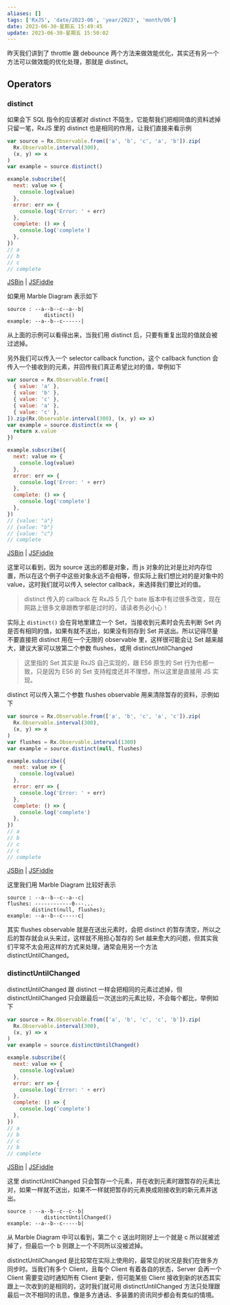 ```yaml
---
aliases: []
tags: ['RxJS', 'date/2023-06', 'year/2023', 'month/06']
date: 2023-06-30-星期五 15:49:45
update: 2023-06-30-星期五 15:50:02
---
```


昨天我们讲到了 throttle 跟 debounce 两个方法来做效能优化，其实还有另一个方法可以做效能的优化处理，那就是 distinct。

## Operators

### distinct

如果会下 SQL 指令的应该都对 distinct 不陌生，它能帮我们把相同值的资料滤掉只留一笔，RxJS 里的 distinct 也是相同的作用，让我们直接来看示例

```js
var source = Rx.Observable.from(['a', 'b', 'c', 'a', 'b']).zip(
  Rx.Observable.interval(300),
  (x, y) => x
)
var example = source.distinct()

example.subscribe({
  next: value => {
    console.log(value)
  },
  error: err => {
    console.log('Error: ' + err)
  },
  complete: () => {
    console.log('complete')
  },
})
// a
// b
// c
// complete
```

[JSBin](https://jsbin.com/dipabe/2/edit?js,console) | [JSFiddle](https://jsfiddle.net/3pfs88g8/)

如果用 Marble Diagram 表示如下

```
source : --a--b--c--a--b|
            distinct()
example: --a--b--c------|
```

从上面的示例可以看得出来，当我们用 distinct 后，只要有重复出现的值就会被过滤掉。

另外我们可以传入一个 selector callback function，这个 callback function 会传入一个接收到的元素，并回传我们真正希望比对的值，举例如下

```js
var source = Rx.Observable.from([
  { value: 'a' },
  { value: 'b' },
  { value: 'c' },
  { value: 'a' },
  { value: 'c' },
]).zip(Rx.Observable.interval(300), (x, y) => x)
var example = source.distinct(x => {
  return x.value
})

example.subscribe({
  next: value => {
    console.log(value)
  },
  error: err => {
    console.log('Error: ' + err)
  },
  complete: () => {
    console.log('complete')
  },
})
// {value: "a"}
// {value: "b"}
// {value: "c"}
// complete
```

[JSBin](https://jsbin.com/dipabe/3/edit?js,console) | [JSFiddle](https://jsfiddle.net/3pfs88g8/2/)

这里可以看到，因为 source 送出的都是对象，而 js 对象的比对是比对内存位置，所以在这个例子中这些对象永远不会相等，但实际上我们想比对的是对象中的 value，这时我们就可以传入 selector callback，来选择我们要比对的值。

> distinct 传入的 callback 在 RxJS 5 几个 bate 版本中有过很多改变，现在网路上很多文章跟教学都是过时的，请读者务必小心！

实际上 `distinct()` 会在背地里建立一个 Set，当接收到元素时会先去判断 Set 内是否有相同的值，如果有就不送出，如果没有则存到 Set 并送出。所以记得尽量不要直接把 distinct 用在一个无限的 observable 里，这样很可能会让 Set 越来越大，建议大家可以放第二个参数 flushes，或用 distinctUntilChanged

> 这里指的 Set 其实是 RxJS 自己实现的，跟 ES6 原生的 Set 行为也都一致，只是因为 ES6 的 Set 支持程度还并不理想，所以这里是直接用 JS 实现。

distinct 可以传入第二个参数 flushes observable 用来清除暂存的资料，示例如下

```js
var source = Rx.Observable.from(['a', 'b', 'c', 'a', 'c']).zip(
  Rx.Observable.interval(300),
  (x, y) => x
)
var flushes = Rx.Observable.interval(1300)
var example = source.distinct(null, flushes)

example.subscribe({
  next: value => {
    console.log(value)
  },
  error: err => {
    console.log('Error: ' + err)
  },
  complete: () => {
    console.log('complete')
  },
})
// a
// b
// c
// c
// complete
```

[JSBin](https://jsbin.com/dipabe/4/edit?js,console) | [JSFiddle](https://jsfiddle.net/3pfs88g8/3/)

这里我们用 Marble Diagram 比较好表示

```
source : --a--b--c--a--c|
flushes: ------------0---...
        distinct(null, flushes);
example: --a--b--c-----c|
```

其实 flushes observable 就是在送出元素时，会把 distinct 的暂存清空，所以之后的暂存就会从头来过，这样就不用担心暂存的 Set 越来愈大的问题，但其实我们平常不太会用这样的方式来处理，通常会用另一个方法 distinctUntilChanged。

### distinctUntilChanged

distinctUntilChanged 跟 distinct 一样会把相同的元素过滤掉，但 distinctUntilChanged 只会跟最后一次送出的元素比较，不会每个都比，举例如下

```js
var source = Rx.Observable.from(['a', 'b', 'c', 'c', 'b']).zip(
  Rx.Observable.interval(300),
  (x, y) => x
)
var example = source.distinctUntilChanged()

example.subscribe({
  next: value => {
    console.log(value)
  },
  error: err => {
    console.log('Error: ' + err)
  },
  complete: () => {
    console.log('complete')
  },
})
// a
// b
// c
// b
// complete
```

[JSBin](https://jsbin.com/dipabe/6/edit?js,console) | [JSFiddle](https://jsfiddle.net/3pfs88g8/4/)

这里 distinctUntilChanged 只会暂存一个元素，并在收到元素时跟暂存的元素比对，如果一样就不送出，如果不一样就把暂存的元素换成刚接收到的新元素并送出。

```
source : --a--b--c--c--b|
            distinctUntilChanged()
example: --a--b--c-----b|
```

从 Marble Diagram 中可以看到，第二个 c 送出时刚好上一个就是 c 所以就被滤掉了，但最后一个 b 则跟上一个不同所以没被滤掉。

distinctUntilChanged 是比较常在实际上使用的，最常见的状况是我们在做多方同步时。当我们有多个 Client，且每个 Client 有着各自的状态，Server 会再一个 Client 需要变动时通知所有 Client 更新，但可能某些 Client 接收到新的状态其实跟上一次收到的是相同的，这时我们就可用 distinctUntilChanged 方法只处理跟最后一次不相同的讯息，像是多方通话、多装置的资讯同步都会有类似的情境。
